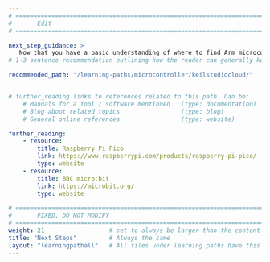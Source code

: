 ```yaml
---
# ================================================================================
#       Edit
# ================================================================================

next_step_guidance: >
   Now that you have a basic understanding of where to find Arm microcontrollers, learn how to use Keil Studio Cloud.
# 1-3 sentence recommendation outlining how the reader can generally keep learning about these topics, and a specific explanation of why the next step is being recommended.

recommended_path: "/learning-paths/microcontroller/keilstudiocloud/"


# further_reading links to references related to this path. Can be:
    # Manuals for a tool / software mentioned   (type: documentation)
    # Blog about related topics                 (type: blog)
    # General online references                 (type: website) 

further_reading:
    - resource:
        title: Raspberry Pi Pico
        link: https://www.raspberrypi.com/products/raspberry-pi-pico/
        type: website
    - resource:
        title: BBC micro:bit
        link: https://microbit.org/
        type: website

# ================================================================================
#       FIXED, DO NOT MODIFY
# ================================================================================
weight: 21                  # set to always be larger than the content in this path, and one more than 'review'
title: "Next Steps"         # Always the same
layout: "learningpathall"   # All files under learning paths have this same wrapper
---
```

